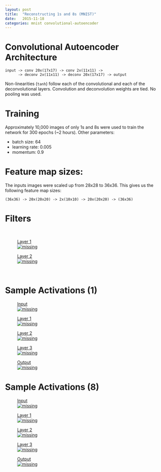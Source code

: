 ```yaml
---
layout: post
title:  "Reconstructing 1s and 8s (MNIST)"
date:   2015-11-18
categories: mnist convolutional-autoencoder
---
```




# Convolutional Autoencoder Architecture

    input -> conv 20x(17x17) -> conv 2x(11x11) ->
          -> deconv 2x(11x11) -> deconv 20x(17x17) -> output

Non-linearities (`tanh`) follow each of the convolutional and each of the deconvolutional layers. Convolution and deconvolution weights are tied. No pooling was used.

# Training

Approximately 10,000 images of only 1s and 8s were used to train the network for 300 epochs (~2 hours). Other parameters:

- batch size: 64
- learning rate: 0.005
- momentum: 0.9

# Feature map sizes:

The inputs images were scaled up from 28x28 to 36x36. This gives us the following feature map sizes:

    (36x36) -> 20x(20x20) -> 2x(10x10) -> 20x(20x20) -> (36x36)

# Filters

<section class="filtersection">
    <div class="blank">&nbsp;
    </div>
    <div class="left">
        <figure>
            <a href="/assets/1s8s/layer1_filters.png">
                <figcaption>Layer 1</figcaption>
                <img class="l1" src='/assets/1s8s/layer1_filters.png' alt='missing' />
            </a>
        </figure>
    </div>
    <div class="right">
        <figure>
            <a href="/assets/1s8s/layer2_filters.png">
                <figcaption>Layer 2</figcaption>
                <img class="l2" src='/assets/1s8s/layer2_filters.png' alt='missing' />
            </a>
        </figure>
    </div>
    <div class="blank">&nbsp;
    </div>
</section>

# Sample Activations (1)

<section class="activationsection">
    <div class="l1">
        <figure>
            <a href="/assets/1s8s/layer0_A.png">
                <figcaption>Input</figcaption>
                <img class="l1" src='/assets/1s8s/layer0_A.png' alt='missing' />
            </a>
        </figure>
    </div>
    <div class="l2">
        <figure>
            <a href="/assets/1s8s/layer1_A.png">
                <figcaption>Layer 1</figcaption>
                <img class="l2" src='/assets/1s8s/layer1_A.png' alt='missing' />
            </a>
        </figure>
    </div>
    <div class="l3">
        <figure>
            <a href="/assets/1s8s/layer2_A.png">
                <figcaption>Layer 2</figcaption>
                <img class="l3" src='/assets/1s8s/layer2_A.png' alt='missing' />
            </a>
        </figure>
    </div>
    <div class="l4">
        <figure>
            <a href="/assets/1s8s/layer3_A.png">
                <figcaption>Layer 3</figcaption>
                <img class="l4" src='/assets/1s8s/layer3_A.png' alt='missing' />
            </a>
        </figure>
    </div>
    <div class="l5">
        <figure>
            <a href="/assets/1s8s/layer4_A.png">
                <figcaption>Output</figcaption>
                <img class="l5" src='/assets/1s8s/layer4_A.png' alt='missing' />
            </a>
        </figure>
    </div>

</section>

# Sample Activations (8)

<section class="activationsection">
    <div class="l1">
        <figure>
            <a href="/assets/1s8s/layer0_B.png">
                <figcaption>Input</figcaption>
                <img class="l1" src='/assets/1s8s/layer0_B.png' alt='missing' />
            </a>
        </figure>
    </div>
    <div class="l2">
        <figure>
            <a href="/assets/1s8s/layer1_B.png">
                <figcaption>Layer 1</figcaption>
                <img class="l2" src='/assets/1s8s/layer1_B.png' alt='missing' />
            </a>
        </figure>
    </div>
    <div class="l3">
        <figure>
            <a href="/assets/1s8s/layer2_B.png">
                <figcaption>Layer 2</figcaption>
                <img class="l3" src='/assets/1s8s/layer2_B.png' alt='missing' />
            </a>
        </figure>
    </div>
    <div class="l4">
        <figure>
            <a href="/assets/1s8s/layer3_B.png">
                <figcaption>Layer 3</figcaption>
                <img class="l4" src='/assets/1s8s/layer3_B.png' alt='missing' />
            </a>
        </figure>
    </div>
    <div class="l5">
        <figure>
            <a href="/assets/1s8s/layer4_B.png">
                <figcaption>Output</figcaption>
                <img class="l5" src='/assets/1s8s/layer4_B.png' alt='missing' />
            </a>
        </figure>
    </div>

</section>